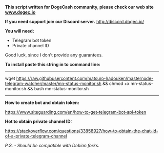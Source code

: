 **This script written for DogeCash community,
please check our web site www.dogec.io**

**If you need support join our Discord server.** http://discord.dogec.io/

**You will need:**

- Telegram bot token
- Private channel ID

Good luck, since I don't provide any guarantees.

**To install paste this string in to command line:**

-----------------------------------

wget https://raw.githubusercontent.com/matsuro-hadouken/masternode-telegram-watcher/master/mn-status-monitor.sh && chmod +x mn-status-monitor.sh && bash mn-status-monitor.sh

-----------------------------------

**How to create bot and obtain token:**

https://www.siteguarding.com/en/how-to-get-telegram-bot-api-token

**Hot to obtain private channel ID:**

https://stackoverflow.com/questions/33858927/how-to-obtain-the-chat-id-of-a-private-telegram-channel

*P.S. - Should be compatible with Debian forks.*



